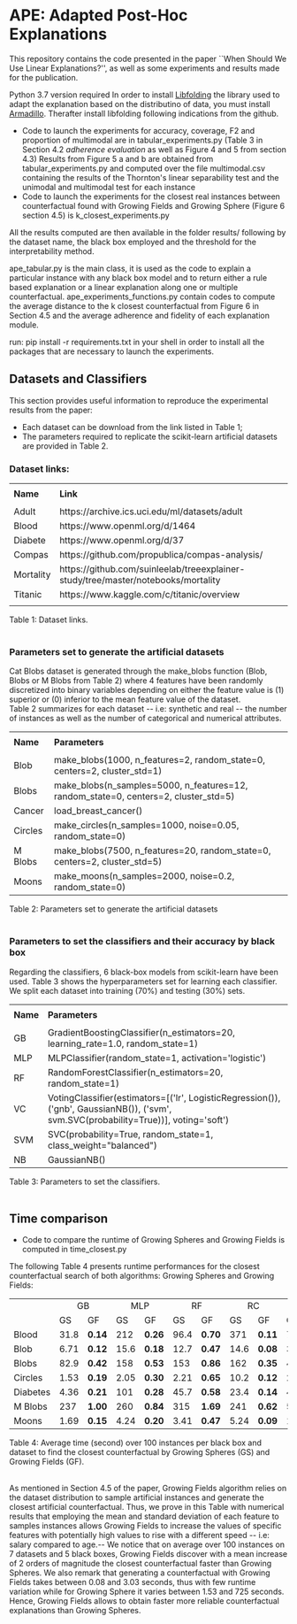 # APE: Adapted Post-Hoc Explanations
This repository contains the code presented in the paper ``When Should We Use Linear Explanations?'', as well as some experiments and results made for the publication.

Python 3.7 version required
In order to install [Libfolding](https://github.com/asiffer/libfolding) the library used to adapt the explanation based on the distributino of data, you must install [Armadillo](http://arma.sourceforge.net/download.html). Therafter install libfolding following indications from the github.  

* Code to launch the experiments for accuracy, coverage, F2 and proportion of multimodal are in tabular_experiments.py (Table 3 in Section 4.2 *adherence evaluation* as well as Figure 4 and 5 from section 4.3) Results from Figure 5 a and b are obtained from tabular_experiments.py and computed over the file multimodal.csv containing the results of the Thornton's linear separability test and the unimodal and multimodal test for each instance
* Code to launch the experiments for the closest real instances between counterfactual found with Growing Fields and Growing Sphere (Figure 6 section 4.5) is k_closest_experiments.py

All the results computed are then available in the folder results/ following by the dataset name, the black box employed and the threshold for the interpretability method.

ape_tabular.py is the main class, it is used as the code to explain a particular instance with any black box model and to return either a rule based explanation or a linear explanation along one or multiple counterfactual.
ape_experiments_functions.py contain codes to compute the average distance to the k closest counterfactual from Figure 6 in Section 4.5 and the average adherence and fidelity of each explanation module.

run: pip install -r requirements.txt in your shell in order to install all the packages that are necessary to launch the experiments.

## Datasets and Classifiers
This section provides useful information to reproduce the experimental results from the paper:
* Each dataset can be download from the link listed in Table 1;
* The parameters required to replicate the scikit-learn artificial datasets are provided in Table 2.

### Dataset links:
<table>
    <tr>
        <td></td>
        <td></td>
    </tr>
    <tr>
        <td><strong>Name</strong></td>
        <td><strong>Link</strong></td>
    </tr>
    <tr>
        <td></td>
        <td></td>
    </tr>
    <tr>
        <td>Adult</td>
        <td>https://archive.ics.uci.edu/ml/datasets/adult</td>
    </tr>
    <tr>
        <td>Blood</td>
        <td>https://www.openml.org/d/1464</td>
    </tr>
    <tr>
        <td>Diabete</td>
        <td>https://www.openml.org/d/37</td>
    </tr>
    <tr>
        <td>Compas</td>
        <td>https://github.com/propublica/compas-analysis/</td>
    </tr>
    <tr>
        <td>Mortality</td>
        <td>https://github.com/suinleelab/treeexplainer-study/tree/master/notebooks/mortality</td>
    </tr>
    <tr>
        <td>Titanic</td>
        <td>https://www.kaggle.com/c/titanic/overview</td>
    </tr>
    <tr>
        <td></td>
        <td></td>
    </tr>
</table>
Table 1: Dataset links.  <br/><br/>

### Parameters set to generate the artificial datasets
Cat Blobs dataset is generated through the make$\_$blobs function (Blob, Blobs or M Blobs from Table 2) where 4 features have been randomly discretized into binary variables depending on either the feature value is (1) superior or (0) inferior to the mean feature value of the dataset.  
Table 2 summarizes for each dataset -- i.e: synthetic and real -- the number of instances as well as the number of categorical and numerical attributes.

<table>
    <tr>
        <td></td>
        <td></td>
    </tr>
    <tr>
        <td><strong>Name</strong></td>
        <td><strong>Parameters</strong></td>
    </tr>
    <tr>
        <td></td>
        <td></td>
    </tr>
    <tr>
        <td>Blob</td>
        <td>make_blobs(1000, n_features=2, random_state=0, centers=2, cluster_std=1)</td>
    </tr>
    <tr>
        <td>Blobs</td>
        <td>make_blobs(n_samples=5000, n_features=12, random_state=0, centers=2, cluster_std=5)</td>
    </tr>
    <tr>
        <td>Cancer</td>
        <td>load_breast_cancer()</td>
    </tr>
    <tr>
        <td>Circles</td>
        <td>make_circles(n_samples=1000, noise=0.05, random_state=0)</td>
    </tr>
    <tr>
        <td>M Blobs</td>
        <td>make_blobs(7500, n_features=20, random_state=0, centers=2, cluster_std=5)</td>
    </tr>
    <tr>
        <td>Moons</td>
        <td>make_moons(n_samples=2000, noise=0.2, random_state=0)</td>
    </tr>
</table>
Table 2: Parameters set to generate the artificial datasets  <br/><br/>

### Parameters to set the classifiers and their accuracy by black box
Regarding the classifiers, 6 black-box models from scikit-learn have been used. Table 3 shows the hyperparameters set for learning each classifier. We split each dataset into training (70%) and testing (30%) sets.   
<table>
    <tr>
        <td></td>
        <td></td>
    </tr>
    <tr>
        <td><strong>Name</strong></td>
        <td><strong>Parameters</strong></td>
    </tr>
    <tr>
        <td></td>
        <td></td>
    </tr>
    <tr>
        <td>GB</td>
        <td>GradientBoostingClassifier(n_estimators=20, learning_rate=1.0, random_state=1)</td>
    </tr>
    <tr>
        <td>MLP</td>
        <td>MLPClassifier(random_state=1, activation='logistic')</td>
    </tr>
    <tr>
        <td>RF</td>
        <td>RandomForestClassifier(n_estimators=20, random_state=1)</td>
    </tr>
    <tr>
        <td>VC</td>
        <td>VotingClassifier(estimators=[('lr', LogisticRegression()), ('gnb', GaussianNB()), ('svm', svm.SVC(probability=True))], voting='soft')</td>
    </tr>
    <tr>
        <td>SVM</td>
        <td>SVC(probability=True, random_state=1, class_weight="balanced")</td>
    </tr>
    <tr>
        <td>NB</td>
        <td>GaussianNB()</td>
    </tr>
</table>
Table 3: Parameters to set the classifiers.  <br/><br/>

## Time comparison
* Code to compare the runtime of Growing Spheres and Growing Fields is computed in time_closest.py

The following Table 4 presents runtime performances for the closest counterfactual search of both algorithms: Growing Spheres and Growing Fields:

<table>
    <tr>
        <td></td>
        <td colspan="2"><center>GB</center></td>
        <td colspan="2"><center>MLP</center></td>
        <td colspan="2"><center>RF</center></td>
        <td colspan="2"><center>RC</center></td>
        <td colspan="2"><center>VC</center></td>
    </tr>
    <tr>
        <td></td>
        <td>GS</td>
        <td>GF</td>
        <td>GS</td>
        <td>GF</td>
        <td>GS</td>
        <td>GF</td>
        <td>GS</td>
        <td>GF</td>
        <td>GS</td>
        <td>GF</td>
    </tr>
    <tr>
        <td>Blood</td>
        <td>31.8</td>
        <td><strong>0.14</strong></td>
        <td>212</td>
        <td><strong>0.26</strong></td>
        <td>96.4</td>
        <td><strong>0.70</strong></td>
        <td>371</td>
        <td><strong>0.11</strong></td>
        <td>725</td>
        <td><strong>2.09</strong></td>
    </tr>
    <tr>
        <td>Blob</td>
        <td>6.71</td>
        <td><strong>0.12</strong></td>
        <td>15.6</td>
        <td><strong>0.18</strong></td>
        <td>12.7</td>
        <td><strong>0.47</strong></td>
        <td>14.6</td>
        <td><strong>0.08</strong></td>
        <td>38.2</td>
        <td><strong>1.50</strong></td>
    </tr>
    <tr>
        <td>Blobs</td>
        <td>82.9</td>
        <td><strong>0.42</strong></td>
        <td>158</td>
        <td><strong>0.53</strong></td>
        <td>153</td>
        <td><strong>0.86</strong></td>
        <td>162</td>
        <td><strong>0.35</strong></td>
        <td>408</td>
        <td><strong>2.47</strong></td>
    </tr>
    <tr>
        <td>Circles</td>
        <td>1.53</td>
        <td><strong>0.19</strong></td>
        <td>2.05</td>
        <td><strong>0.30</strong></td>
        <td>2.21</td>
        <td><strong>0.65</strong></td>
        <td>10.2</td>
        <td><strong>0.12</strong></td>
        <td>26.8</td>
        <td><strong>3.03</strong></td>
    </tr>
    <tr>
        <td>Diabetes</td>
        <td>4.36</td>
        <td><strong>0.21</strong></td>
        <td>101</td>
        <td><strong>0.28</strong></td>
        <td>45.7</td>
        <td><strong>0.58</strong></td>
        <td>23.4</td>
        <td><strong>0.14</strong></td>
        <td>42.8</td>
        <td><strong>2.14</strong></td>
    </tr>
    <tr>
        <td>M Blobs</td>
        <td>237</td>
        <td><strong>1.00</strong></td>
        <td>260</td>
        <td><strong>0.84</strong></td>
        <td>315</td>
        <td><strong>1.69</strong></td>
        <td>241</td>
        <td><strong>0.62</strong></td>
        <td>573</td>
        <td><strong>2.82</strong></td>
    </tr>
    <tr>
        <td>Moons</td>
        <td>1.69</td>
        <td><strong>0.15</strong></td>
        <td>4.24</td>
        <td><strong>0.20</strong></td>
        <td>3.41</td>
        <td><strong>0.47</strong></td>
        <td>5.24</td>
        <td><strong>0.09</strong></td>
        <td>14.0</td>
        <td><strong>1.56</strong></td>
    </tr>
</table>
Table 4: Average time (second) over 100 instances per black box and dataset to find the closest counterfactual by Growing Spheres (GS) and Growing Fields (GF).<br/><br/>

As mentioned in Section 4.5 of the paper, Growing Fields algorithm relies on the dataset distribution to sample artificial instances and generate the closest artificial counterfactual. Thus, we prove in this Table with numerical results that employing the mean and standard deviation of each feature to samples instances allows Growing Fields to increase the values of specific features with potentially high values to rise with a different speed -- i.e: salary compared to age.-- We notice that on average over 100 instances on 7 datasets and 5 black boxes, Growing Fields discover with a mean increase of 2 orders of magnitude the closest counterfactual faster than Growing Spheres. We also remark that generating a counterfactual with Growing Fields takes between 0.08 and 3.03 seconds, thus with few runtime variation while for Growing Sphere it varies between 1.53 and 725 seconds. Hence, Growing Fields allows to obtain faster more reliable counterfactual explanations than Growing Spheres.
